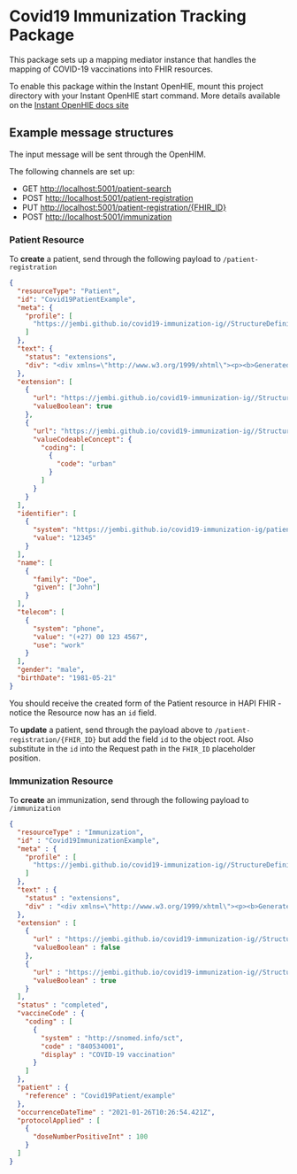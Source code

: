 # Covid19 Immunization Tracking Package

This package sets up a mapping mediator instance that handles the mapping of COVID-19 vaccinations into FHIR resources.

To enable this package within the Instant OpenHIE, mount this project directory with your Instant OpenHIE start command. More details available on the [Instant OpenHIE docs site](https://openhie.github.io/instant/docs/how-to/creating-packages#how-to-execute-your-new-package)

## Example message structures

The input message will be sent through the OpenHIM.

The following channels are set up:

- GET  <http://localhost:5001/patient-search>
- POST <http://localhost:5001/patient-registration>
- PUT  <http://localhost:5001/patient-registration/{FHIR_ID}>
- POST <http://localhost:5001/immunization>

### Patient Resource

To **create** a patient, send through the following payload to `/patient-registration`

```json
{
  "resourceType": "Patient",
  "id": "Covid19PatientExample",
  "meta": {
    "profile": [
      "https://jembi.github.io/covid19-immunization-ig//StructureDefinition/covid19-patient"
    ]
  },
  "text": {
    "status": "extensions",
    "div": "<div xmlns=\"http://www.w3.org/1999/xhtml\"><p><b>Generated Narrative</b></p><p><b>Eligible For Vaccine</b>: true</p><p><b>Patient Area Type</b>: <span title=\"Codes: \">urban</span></p><p><b>identifier</b>: id: 12345</p><p><b>name</b>: John Doe </p><p><b>telecom</b>: ph: (+27) 00 123 4567(WORK)</p><p><b>gender</b>: male</p><p><b>birthDate</b>: 1981-05-21</p></div>"
  },
  "extension": [
    {
      "url": "https://jembi.github.io/covid19-immunization-ig//StructureDefinition/eligible-for-vaccine",
      "valueBoolean": true
    },
    {
      "url": "https://jembi.github.io/covid19-immunization-ig//StructureDefinition/area-type",
      "valueCodeableConcept": {
        "coding": [
          {
            "code": "urban"
          }
        ]
      }
    }
  ],
  "identifier": [
    {
      "system": "https://jembi.github.io/covid19-immunization-ig/patient-id",
      "value": "12345"
    }
  ],
  "name": [
    {
      "family": "Doe",
      "given": ["John"]
    }
  ],
  "telecom": [
    {
      "system": "phone",
      "value": "(+27) 00 123 4567",
      "use": "work"
    }
  ],
  "gender": "male",
  "birthDate": "1981-05-21"
}
```

You should receive the created form of the Patient resource in HAPI FHIR - notice the Resource now has an `id` field.

To **update** a patient, send through the payload above to `/patient-registration/{FHIR_ID}` but add the field `id` to the object root.
Also substitute in the `id` into the Request path in the `FHIR_ID` placeholder position.

### Immunization Resource

To **create** an immunization, send through the following payload to `/immunization`

```json
{
  "resourceType" : "Immunization",
  "id" : "Covid19ImmunizationExample",
  "meta" : {
    "profile" : [
      "https://jembi.github.io/covid19-immunization-ig//StructureDefinition/covid19-immunization"
    ]
  },
  "text" : {
    "status" : "extensions",
    "div" : "<div xmlns=\"http://www.w3.org/1999/xhtml\"><p><b>Generated Narrative</b></p><p><b>Last Dose</b>: false</p><p><b>Dose Given</b>: true</p><p><b>status</b>: completed</p><p><b>vaccineCode</b>: <span title=\"Codes: {http://snomed.info/sct 840534001}\">COVID-19 vaccination</span></p><p><b>patient</b>: <a href=\"Covid19Patient/example\">Covid19Patient/example</a></p><p><b>occurrence</b>: Jan 26, 2021, 10:26:54 AM</p><h3>ProtocolApplieds</h3><table class=\"grid\"><tr><td>-</td><td><b>DoseNumber[x]</b></td></tr><tr><td>*</td><td>100</td></tr></table></div>"
  },
  "extension" : [
    {
      "url" : "https://jembi.github.io/covid19-immunization-ig//StructureDefinition/last-dose",
      "valueBoolean" : false
    },
    {
      "url" : "https://jembi.github.io/covid19-immunization-ig//StructureDefinition/dose-given",
      "valueBoolean" : true
    }
  ],
  "status" : "completed",
  "vaccineCode" : {
    "coding" : [
      {
        "system" : "http://snomed.info/sct",
        "code" : "840534001",
        "display" : "COVID-19 vaccination"
      }
    ]
  },
  "patient" : {
    "reference" : "Covid19Patient/example"
  },
  "occurrenceDateTime" : "2021-01-26T10:26:54.421Z",
  "protocolApplied" : [
    {
      "doseNumberPositiveInt" : 100
    }
  ]
}
```
